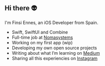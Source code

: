 ## Hi there 👽

I'm Finsi Ennes, an iOS Developer from Spain.

- Swift, SwiftUI and Combine
- Full-time job at [Nomasystems](https://www.linkedin.com/company/nomasystems-s-l-/mycompany/)
- Working on my first app (wip) 
- Developing my own open source projects
- Writing about what I’m learning on [Medium](https://finsi-ennes.medium.com/)
- Sharing all this experiencies on [Instagram](https://www.instagram.com/finsi.code/)



<!--
**KeatoonMask/KeatoonMask** is a ✨ _special_ ✨ repository because its `README.md` (this file) appears on your GitHub profile.

Here are some ideas to get you started:

- 🔭 I’m currently working on ...
- 🌱 I’m currently learning ...
- 👯 I’m looking to collaborate on ...
- 🤔 I’m looking for help with ...
- 💬 Ask me about ...
- 📫 How to reach me: ...
- 😄 Pronouns: ...
- ⚡ Fun fact: ...
-->

